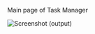Main page of Task Manager

![Screenshot (output)](https://github.com/nikhilagodavarthi/Task-Manager/assets/91539099/1a2a835d-b693-485e-8f1b-f587fa89b093)

